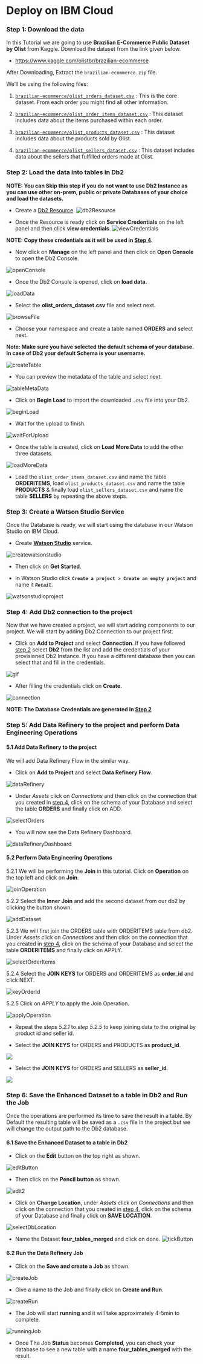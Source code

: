 # Deploy on IBM Cloud

### Step 1: Download the data

In this Tutorial we are going to use **Brazilian E-Commerce Public Dataset by Olist** from Kaggle. Download the dataset from the link given below.

* https://www.kaggle.com/olistbr/brazilian-ecommerce

After Downloading, Extract the `brazilian-ecommerce.zip` file.

We’ll be using the following files: 
1. [`brazilian-ecommerce/olist_orders_dataset.csv`]() : This is the core dataset. From each order you might find all other information.

2. [`brazilian-ecommerce/olist_order_items_dataset.csv`]() : This dataset includes data about the items purchased within each order.

3. [`brazilian-ecommerce/olist_products_dataset.csv`]() : This dataset includes data about the products sold by Olist.

4. [`brazilian-ecommerce/olist_sellers_dataset.csv`]() : This dataset includes data about the sellers that fulfilled orders made at Olist. 

### Step 2: Load the data into tables in Db2

**NOTE: You can Skip this step if you do not want to use Db2 Instance as you can use other on-prem, public or private Databases of your choice and load the datasets.**

* Create a [Db2 Resource](https://cloud.ibm.com/catalog/services/db2).
![db2Resource](doc/source/images/db2Resource.png)

* Once the Resource is ready click on **Service Credentials** on the left panel and then click **view credentials**.
![viewCredentials](doc/source/images/viewCredentials.png)

**NOTE: Copy these credentials as it will be used in [Step 4](#-4-add-db2-connection-to-the-project).**

* Now click on **Manage** on the left panel and then click on **Open Console** to open the Db2 Console.

![openConsole](doc/source/images/openConsole.png)

* Once the Db2 Console is opened, click on **load data.**

![loadData](doc/source/images/loadData.png)

* Select the **olist_orders_dataset.csv** file and select next.

![browseFile](doc/source/images/browseFiles.png)

* Choose your namespace and create a table named **ORDERS** and select next.

**Note: Make sure you have selected the default schema of your database. In case of Db2 your default Schema is your username.**

![createTable](doc/source/images/createTable.png)

* You can preview the metadata of the table and select next.

![tableMetaData](doc/source/images/viewTableMeta.png)

* Click on **Begin Load** to import the downloaded `.csv` file into your Db2.

![beginLoad](doc/source/images/beginLoad.png)

* Wait for the upload to finish.

![waitForUpload](doc/source/images/waitForUpload.png)

* Once the table is created, click on **Load More Data** to add the other three datasets.

![loadMoreData](doc/source/images/loadMoreData.png)

* Load the `olist_order_items_dataset.csv` and name the table **ORDERITEMS**, load `olist_products_dataset.csv` and name the table **PRODUCTS** & finally load `olist_sellers_dataset.csv` and name the table **SELLERS** by repeating the above steps.

### Step 3: Create a Watson Studio Service

Once the Database is ready, we will start using the database in our Watson Studio on IBM Cloud. 

* Create [**Watson Studio**](https://cloud.ibm.com/catalog/services/watson-studio) service.

![createwatsonstudio](/doc/source/images/createwatsonstudio.png)

* Then click on **Get Started**.

* In Watson Studio click **`Create a project > Create an empty project`** and name it **_`Retail`_**.

![watsonstudioproject](/doc/source/images/watsonstudioproject.png)

### Step 4: Add Db2 connection to the project

Now that we have created a project, we will start adding components to our project. We will start by adding Db2 Connection to our project first.

* Click on **Add to Project** and select **Connection**. If you have followed [step 2](#2-load-the-data-into-tables-in-db2) select **Db2** from the list and add the credentials of your provisioned Db2 Instance. If you have a different database then you can select that and fill in the credentials.

![gif](doc/source/images/create_connection2.gif)

* After filling the credentials click on **Create**.

![connection](doc/source/images/connImage2.png)

**NOTE: The Database Credentials are generated in [Step 2]()**

### Step 5: Add Data Refinery to the project and perform Data Engineering Operations

#### 5.1 Add Data Refinery to the project

We will add Data Refinery Flow in the similar way.

* Click on **Add to Project** and select **Data Refinery Flow**. 

![dataRefinery](doc/source/images/dataRefinery2.png)

* Under *Assets* click on *Connections* and then click on the connection that you created in [step 4](#4-add-db2-connection-to-the-project), click on the schema of your Database and select the table **ORDERS** and finally click on ADD.

![selectOrders](doc/source/images/selectOrders2.png)

* You will now see the Data Refinery Dashboard.

![dataRefineryDashboard](doc/source/images/dataRefineryDashboard.png)

#### 5.2 Perform Data Engineering Operations

5.2.1 We will be performing the **Join** in this tutorial. Click on **Operation** on the top left and click on **Join**.

![joinOperation](doc/source/images/joinOperation2.png)

5.2.2 Select the **Inner Join** and add the second dataset from our db2 by clicking the button shown.

![addDataset](doc/source/images/addDataset12.png)

5.2.3 We will first join the ORDERS table with ORDERITEMS table from db2. Under *Assets* click on *Connections* and then click on the connection that you created in [step 4](#4-add-db2-connection-to-the-project), click on the schema of your Database and select the table **ORDERITEMS** and finally click on APPLY.

![selectOrderItems](doc/source/images/selectOrderItems.png) 

5.2.4 Select the **JOIN KEYS** for ORDERS and ORDERITEMS as **order_id** and click NEXT.

![keyOrderId](doc/source/images/keyOrderId2.png) 

5.2.5 Click on *APPLY* to apply the Join Operation.

![applyOperation](doc/source/images/applyOperation2.png) 

* Repeat the _steps 5.2.1_ to _step 5.2.5_ to keep joining data to the original by product id and seller id.

* Select the **JOIN KEYS** for ORDERS and PRODUCTS as **product_id**.

![](doc/source/images/keyProductId2.png)

* Select the **JOIN KEYS** for ORDERS and SELLERS as **seller_id**.

![](doc/source/images/keySellerId2.png)

### Step 6: Save the Enhanced Dataset to a table in Db2 and Run the Job

Once the operations are performed its time to save the result in a table. By Default the resulting table will be saved as a `.csv` file in the project but we will change the output path to the Db2 database. 

#### 6.1 Save the Enhanced Dataset to a table in Db2

* Click on the **Edit** button on the top right as shown.

![editButton](doc/source/images/editButton2.png)

* Then click on the **Pencil button** as shown.

![edit2](doc/source/images/edit22.png)

* Click on **Change Location**, under *Assets* click on *Connections* and then click on the connection that you created in [step 4](#4-add-db2-connection-to-the-project), click on the schema of your Database and finally click on **SAVE LOCATION**.

![selectDbLocation](doc/source/images/selectDbLocation2.png)

* Name the Dataset **four_tables_merged** and click on done.
![tickButton](doc/source/images/tickButton2.png) 

#### 6.2 Run the Data Refinery Job

* Click on the **Save and create a Job** as shown.

![createJob](doc/source/images/createJob2.png)

* Give a name to the Job and finally click on **Create and Run**.

![createRun](doc/source/images/createRun2.png)

* The Job will start **running** and it will take approximately 4-5min to complete.

![runningJob](doc/source/images/runningJob2.png)

* Once The Job **Status** becomes **Completed**, you can check your database to see a new table with a name **four_tables_merged** with the result.
